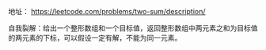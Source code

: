 地址：
https://leetcode.com/problems/two-sum/description/

自我裂解：给出一个整形数组和一个目标值，返回整形数组中两元素之和为目标值的两元素的下标，可以假设一定有解，不能为同一元素。
